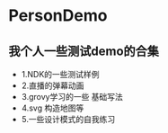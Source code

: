 # PersonDemo 

## 我个人一些测试demo的合集



* 1.NDK的一些测试样例
* 2.直播的弹幕动画
* 3.grovy学习的一些 基础写法
* 4.svg 构造地图等
* 5.一些设计模式的自我练习
